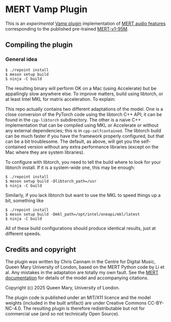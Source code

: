 
# MERT Vamp Plugin

This is an *experimental* [Vamp plugin](https://vamp-plugins.org)
implementation of [MERT audio
features](https://github.com/yizhilll/MERT) corresponding to the
published pre-trained
[MERT-v1-95M](https://huggingface.co/m-a-p/MERT-v1-95M).

## Compiling the plugin

### General idea

```
$ ./repoint install
$ meson setup build
$ ninja -C build
```

The resulting binary will perform OK on a Mac (using Accelerate) but
be appallingly slow anywhere else. To improve matters, build using
libtorch, or at least Intel MKL for matrix acceleration. To explain:

This repo actually contains two different adaptations of the
model. One is a close conversion of the PyTorch code using the
libtorch C++ API; it can be found in the `cpp-libtorch`
subdirectory. The other is a naive C++ implementation that can be
compiled using MKL or Accelerate or without any external dependencies;
this is in `cpp-selfcontained`. The libtorch build can be much faster
if you have the framework properly configured, but that can be a bit
troublesome. The default, as above, will get you the self-contained
version without any extra performance libraries (except on the Mac
where they are system libraries).

To configure with libtorch, you need to tell the build where to look
for your libtorch install. If it is a system-wide one, this may be
enough:

```
$ ./repoint install
$ meson setup build -Dlibtorch_path=/usr
$ ninja -C build
```

Similarly, if you lack libtorch but want to use the MKL to speed
things up a bit, something like

```
$ ./repoint install
$ meson setup build -Dmkl_path=/opt/intel/oneapi/mkl/latest
$ ninja -C build
```

All of these build configurations should produce identical results,
just at different speeds.

## Credits and copyright

The plugin was written by Chris Cannam in the Centre for Digital
Music, Queen Mary University of London, based on the MERT Python code
by Li et al. Any mistakes in the adaptation are totally my own
fault. See the [MERT
documentation](https://huggingface.co/m-a-p/MERT-v1-95M) for details
of the model and accompanying citations.

Copyright (c) 2025 Queen Mary, University of London.

The plugin code is published under an MIT/X11 licence and the model
weights (included in the built artifact) are under Creative Commons
CC-BY-NC-4.0. The resulting plugin is therefore redistributable but
not for commercial use (and so not technically Open Source).

